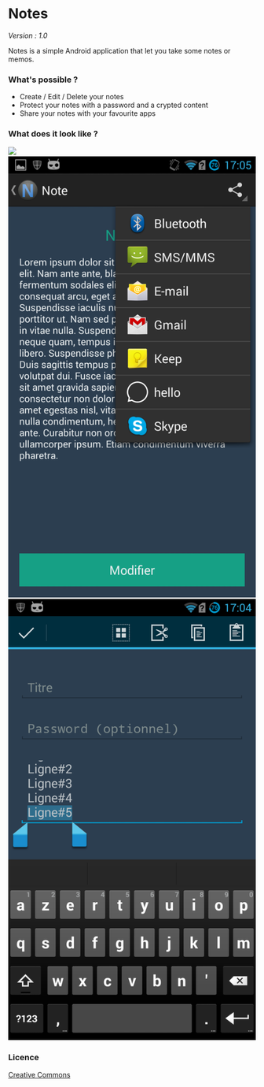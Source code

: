 Notes
=========
*Version : 1.0*

Notes is a simple Android application that let you take some notes or memos.

### What's possible ?

* Create / Edit / Delete your notes
* Protect your notes with a password and a crypted content
* Share your notes with your favourite apps

### What does it look like ?
[<img src="https://raw.github.com/FlorentinTh/Notes/master/scr03.png">](scr01)
![img](https://github.com/FlorentinTh/Notes/blob/master/scr02.png)
![img](https://github.com/FlorentinTh/Notes/blob/master/scr03.png)

### Licence 
[Creative Commons](http://creativecommons.org/licenses/by/3.0/)

